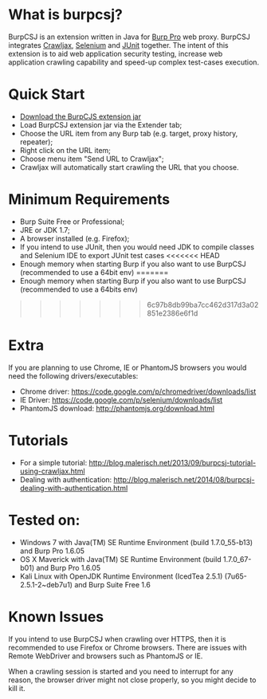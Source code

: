 What is burpcsj?
================

BurpCSJ is an extension written in Java for [Burp Pro](http://portswigger.net/burp/) web proxy. 
BurpCSJ integrates [Crawljax](http://www.crawljax.com), [Selenium](http://docs.seleniumhq.org/) and [JUnit](http://junit.org/) together.
The intent of this extension is to aid web application security testing, increase web application crawling capability and speed-up complex test-cases execution.

Quick Start
===========

- [Download the BurpCJS extension jar](http://bit.ly/burpcsj0-2)
- Load BurpCSJ extension jar via the Extender tab;
- Choose the URL item from any Burp tab (e.g. target, proxy history, repeater); 
- Right click on the URL item;
- Choose menu item "Send URL to Crawljax";
- Crawljax will automatically start crawling the URL that you choose.

Minimum Requirements
====================

- Burp Suite Free or Professional;
- JRE or JDK 1.7;
- A browser installed (e.g. Firefox);
- If you intend to use JUnit, then you would need JDK to compile classes and Selenium IDE to export JUnit test cases
<<<<<<< HEAD
- Enough memory when starting Burp if you also want to use BurpCSJ (recommended to use a 64bit env)
=======
- Enough memory when starting Burp if you also want to use BurpCSJ (recommended to use a 64bits env)
>>>>>>> 6c97b8db99ba7cc462d317d3a02851e2386e6f1d

Extra
=====

If you are planning to use Chrome, IE or PhantomJS browsers you would need the following drivers/executables:

- Chrome driver: https://code.google.com/p/chromedriver/downloads/list
- IE Driver: https://code.google.com/p/selenium/downloads/list
- PhantomJS download: http://phantomjs.org/download.html


Tutorials
=========

- For a simple tutorial: http://blog.malerisch.net/2013/09/burpcsj-tutorial-using-crawljax.html
- Dealing with authentication: http://blog.malerisch.net/2014/08/burpcsj-dealing-with-authentication.html

Tested on:
==========

- Windows 7 with Java(TM) SE Runtime Environment (build 1.7.0_55-b13) and Burp Pro 1.6.05
- OS X Maverick with Java(TM) SE Runtime Environment (build 1.7.0_67-b01) and Burp Pro 1.6.05
- Kali Linux with OpenJDK Runtime Environment (IcedTea 2.5.1) (7u65-2.5.1-2~deb7u1) and Burp Suite Free 1.6


Known Issues
============

If you intend to use BurpCSJ when crawling over HTTPS, then it is recommended to use Firefox or Chrome browsers.
There are issues with Remote WebDriver and browsers such as PhantomJS or IE.

When a crawling session is started and you need to interrupt for any reason, the browser driver might not close properly, so you might decide to kill it.